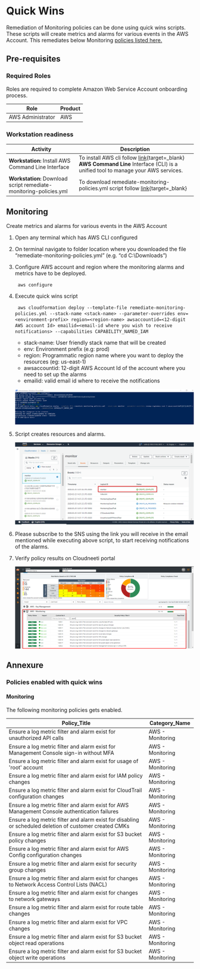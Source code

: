 # Quick Wins

Remediation of Monitoring policies can be done using quick wins scripts. These scripts will create metrics and alarms for various events in the AWS Account. This remediates below Monitoring [policies listed here.](.././remediation/awsQuickWins/#policies-enabled-with-quick-wins)

## Pre-requisites

### Required Roles
Roles are required to complete Amazon Web Service Account onboarding process.

| Role          | Product    |
|---------------|------------|
| AWS Administrator | AWS        |


### Workstation readiness

| Activity                                                                      | Description                                              |
|-------------------------------------------------------------------------------|----------------------------------------------------------|                                                
| **Workstation:** Install AWS Command Line Interface                           | To install AWS cli follow [link](https://docs.aws.amazon.com/cli/latest/userguide/install-windows.html){target=_blank} **AWS Command Line** Interface (CLI) is a unified tool to manage your AWS services.             |                                                      |
|**Workstation:** Download script remediate-monitoring-policies.yml| To download remediate-monitoring-policies.yml script follow [link](https://raw.githubusercontent.com/Cloudneeti/docs_cloudneeti/master/scripts/aws-alarms-quickwin/remediate-monitoring-policies.yml){target=_blank} |


## Monitoring

Create metrics and alarms for various events in the AWS Account

1. Open any terminal which has AWS CLI configured

2. On terminal navigate to folder location where you downloaded the file “remediate-monitoring-policies.yml” (e.g. “cd C:\Downloads”) 

3. Configure AWS account and region where the monitoring alarms and metrics have to be deployed.

        aws configure

4. Execute quick wins script

        aws cloudformation deploy --template-file remediate-monitoring-policies.yml --stack-name <stack-name> --parameter-overrides env=<environment-prefix> region=<region-name> awsaccountid=<12-digit AWS account Id> emailid=<email-id where you wish to receive notifications> --capabilities CAPABILITY_NAMED_IAM

    - stack-name: User friendly stack name that will be created
    - env: Environment prefix (e.g: prod)
    - region: Programmatic region name where you want to deploy the resources (eg: us-east-1)
    - awsaccountid: 12-digit AWS Account Id of the account where you need to set up the alarms
    - emailid: valid email id where to receive the notifications

    ![AWS Quick Wins](.././images/cloudneetiRemediation/AWS_Quick_Wins.png#thumbnail_1)

5. Script creates resources and alarms. 

    ![AWS Quick Wins](.././images/cloudneetiRemediation/AWS_Quick_Wins_1.png#thumbnail_1)    

6. Please subscribe to the SNS using the link you will receive in the email mentioned while executing above script, to start receiving notifications  of the alarms.

7. Verify policy results on Cloudneeti portal

    ![AWS Quick Wins](.././images/cloudneetiRemediation/AWS_Quick_Wins_2.png#thumbnail_1)   

## Annexure
### Policies enabled with quick wins 

#### Monitoring

The following monitoring policies gets enabled.

| **Policy_Title**                                                                                        | **Category_Name** |
|---------------------------------------------------------------------------------------------------------|-------------------|
| Ensure a log metric filter and alarm exist for unauthorized API calls                                   | AWS - Monitoring  |
| Ensure a log metric filter and alarm exist for Management Console sign-in without MFA                   | AWS - Monitoring  |
| Ensure a log metric filter and alarm exist for usage of 'root' account                                  | AWS - Monitoring  |
| Ensure a log metric filter and alarm exist for IAM policy changes                                       | AWS - Monitoring  |
| Ensure a log metric filter and alarm exist for CloudTrail configuration changes                         | AWS - Monitoring  |
| Ensure a log metric filter and alarm exist for AWS Management Console authentication failures           | AWS - Monitoring  |
| Ensure a log metric filter and alarm exist for disabling or scheduled deletion of customer created CMKs | AWS - Monitoring  |
| Ensure a log metric filter and alarm exist for S3 bucket policy changes                                 | AWS - Monitoring  |
| Ensure a log metric filter and alarm exist for AWS Config configuration changes                         | AWS - Monitoring  |
| Ensure a log metric filter and alarm exist for security group changes                                   | AWS - Monitoring  |
| Ensure a log metric filter and alarm exist for changes to Network Access Control Lists (NACL)           | AWS - Monitoring  |
| Ensure a log metric filter and alarm exist for changes to network gateways                              | AWS - Monitoring  |
| Ensure a log metric filter and alarm exist for route table changes                                      | AWS - Monitoring  |
| Ensure a log metric filter and alarm exist for VPC changes                                              | AWS - Monitoring  |
| Ensure a log metric filter and alarm exist for S3 bucket object read operations                         | AWS - Monitoring  |
| Ensure a log metric filter and alarm exist for S3 bucket object write operations                        | AWS - Monitoring  |



